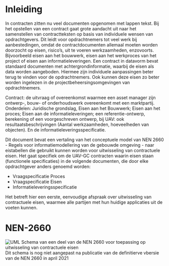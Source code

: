 # Inleiding

In contracten zitten nu veel documenten opgenomen met lappen tekst. Bij het opstellen van een contract gaat grote aandacht uit naar het samenstellen van contractteksten op basis van individuele wensen van opdrachtgevers. Dit leidt voor opdrachtnemers tot veel werk bij aanbestedingen, omdat de contractdocumenten allemaal moeten worden doorzocht op eisen, risico’s, uit te voeren werkzaamheden, enzovoorts. Bijvoorbeeld eisen aan het bouwwerk, eisen aan het werkproces van het project of eisen aan informatieleveringen. Een contract in datavorm bevat standaard documenten met achtergrondinformatie, waarbij de eisen als data worden aangeboden. Hiermee zijn individuele aanpassingen beter terug te vinden voor de opdrachtnemers. Ook kunnen deze eisen zo beter worden ingelezen in de projectbeheersingsomgevingen van opdrachtnemers.

Contract: de uitvraag of overeenkomst waarmee een asset manager zijn ontwerp-, bouw- of onderhoudswerk overeenkomt met een marktpartij.
Onderdelen: Juridische grondslag, Eisen aan het Bouwwerk; Eisen aan het proces; Eisen aan de informatieleveringen; een referentie-ontwerp, berekening of een voorgeschreven ontwerp, bij UAV: ook resultaatsbeschrijvingen (Aantal werkzaamheden, hoeveelheden van objecten). En de informatieleveringsspecificatie.

Dit document bevat een vertaling van het conceptuele model van NEN 2660 - Regels voor informatiemodellering van de gebouwde omgeving - naar eistabellen die gebruikt kunnen worden voor uitwisseling van contractuele eisen. Het gaat specifiek om de UAV-GC contracten waarin eisen staan (functionele specificaties) in de volgende documenten, die door elke opdrachtgever anders genoemd worden:
-	Vraagspecificatie Proces
-	Vraagspecificatie Eisen
-	Informatieleveringsspecificatie

Het betreft hier een eerste, eenvoudige afspraak over uitwisseling van contractuele eisen, waarmee alle partijen met hun huidige applicaties uit de voeten kunnen.



# NEN-2660


![UML Schema van een deel van de NEN 2660 voor toepassing op uitwisseling van contractuele eisen ](NEN-2660-UML-Schema-ContractueleEisen.PNG "UML Schema van een deel van de NEN 2660 voor toepassing op uitwisseling van contractuele eisen ")
Dit schema is nog niet aangepast na publicatie van de definitierve vbersie van de NEN 2660 in april 2021